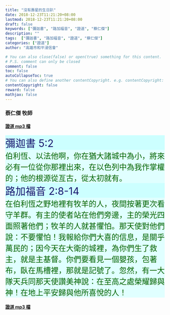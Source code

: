 ```yaml
---
title: "沒有壽星的生日趴"
date: 2018-12-23T11:21:20+08:00
lastmod: 2018-12-23T11:21:20+08:00
draft: false
keywords: ["彌迦書", "路加福音", "證道", "蔡仁傑"]
description: ""
tags:  ["彌迦書", "路加福音", "證道", "蔡仁傑"]
categories: ["證道"]
author: "高雄市和平浸信會"

# You can also close(false) or open(true) something for this content.
# P.S. comment can only be closed
comment: false
toc: false
autoCollapseToc: true
# You can also define another contentCopyright. e.g. contentCopyright: "This is another copyright."
contentCopyright: false
reward: false
mathjax: false
---
```


### 蔡仁傑 牧師

#### [證道 mp3 檔](/mp3-s/s20181223.mp3 "沒有壽星的生日趴")

<div
style="background-color:#CCFFFF"><font size="6", color="#191970">
彌迦書 5:2
</font>
</div>

<div
style="background-color:#E0FFFF"><font size="5", color="#006400">
伯利恆、以法他啊，你在猶大諸城中為小，將來必有一位從你那裡出來，在以色列中為我作掌權的；他的根源從亙古，從太初就有。
</font>
</div>

<div
style="background-color:#CCFFFF"><font size="6", color="#191970">
路加福音 2:8-14
</font>
</div>

<div
style="background-color:#E0FFFF"><font size="5", color="#006400">
在伯利恆之野地裡有牧羊的人，夜間按著更次看守羊群。有主的使者站在他們旁邊，主的榮光四面照著他們；牧羊的人就甚懼怕。那天使對他們說：不要懼怕！我報給你們大喜的信息，是關乎萬民的；因今天在大衛的城裡，為你們生了救主，就是主基督。你們要看見一個嬰孩，包著布，臥在馬槽裡，那就是記號了。忽然，有一大隊天兵同那天使讚美神說：在至高之處榮耀歸與神！在地上平安歸與他所喜悅的人！
</font>
</div>

#### [證道 mp3 檔](/mp3-s/s20181223.mp3 "沒有壽星的生日趴")